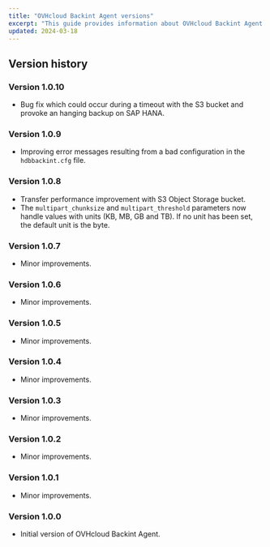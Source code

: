 ```yaml
---
title: "OVHcloud Backint Agent versions"
excerpt: "This guide provides information about OVHcloud Backint Agent versions"
updated: 2024-03-18
---
```


## Version history

### Version 1.0.10

- Bug fix which could occur during a timeout with the S3 bucket and provoke an hanging backup on SAP HANA.

### Version 1.0.9

- Improving error messages resulting from a bad configuration in the `hdbbackint.cfg` file.

### Version 1.0.8

- Transfer performance improvement with S3 Object Storage bucket.
- The `multipart_chunksize` and `multipart_threshold` parameters now handle values with units (KB, MB, GB and TB). If no unit has been set, the default unit is the byte.

### Version 1.0.7

- Minor improvements.

### Version 1.0.6

- Minor improvements.

### Version 1.0.5

- Minor improvements.

### Version 1.0.4

- Minor improvements.

### Version 1.0.3

- Minor improvements.

### Version 1.0.2

- Minor improvements.

### Version 1.0.1

- Minor improvements.

### Version 1.0.0

- Initial version of OVHcloud Backint Agent.
